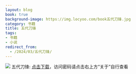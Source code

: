 ```yaml
---
layout: blog
book: true
background-image: https://img.locyoo.com/book五代刀锋.jpg
category: 书籍
title: 五代刀锋
tags:
- 书籍
- 小说
redirect_from:
  - /2024/03/五代刀锋/
---
```

![](https://img.locyoo.com/book五代刀锋.jpg)
五代刀锋: <a name = "ref1" href="https://089m.com/f/50983618-1269964178-15e2ce?p=3619">点击下载</a>，访问密码请点击右上方“关于”自行查看